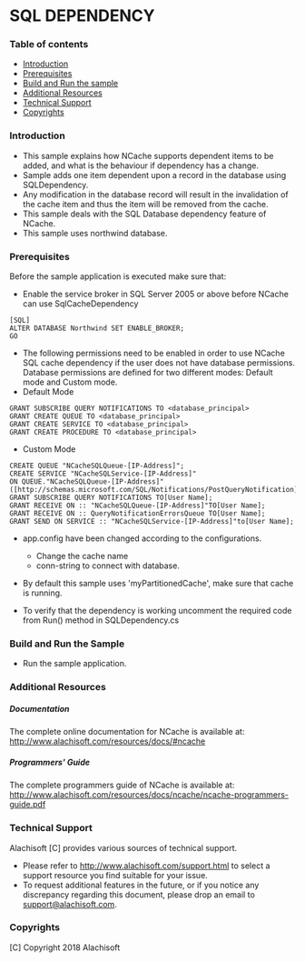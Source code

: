 # SQL DEPENDENCY

### Table of contents

* [Introduction](#introduction)
* [Prerequisites](#prerequisites)
* [Build and Run the sample](#build-and-run-the-sample)
* [Additional Resources](#additional-resources)
* [Technical Support](#technical-support)
* [Copyrights](#copyrights)

### Introduction

- This sample explains how NCache supports dependent items to be added, and what is the behaviour if dependency has a change.
- Sample adds one item dependent upon a record in the database using SQLDependency.
- Any modification in the database record will result in the invalidation of the cache item and thus the item will be removed from the cache.
- This sample deals with the SQL Database dependency feature of NCache.
- This sample uses northwind database. 

### Prerequisites

Before the sample application is executed make sure that:

- Enable the service broker in SQL Server 2005 or above before NCache can use SqlCacheDependency
```
[SQL]
ALTER DATABASE Northwind SET ENABLE_BROKER;
GO
```
- The following permissions need to be enabled in order to use NCache SQL cache dependency if the user does not have database permissions. 
Database permissions are defined for two different modes: Default mode and Custom mode.
- Default Mode
```
GRANT SUBSCRIBE QUERY NOTIFICATIONS TO <database_principal>
GRANT CREATE QUEUE TO <database_principal>
GRANT CREATE SERVICE TO <database_principal>
GRANT CREATE PROCEDURE TO <database_principal>
```
- Custom Mode
```
CREATE QUEUE "NCacheSQLQueue-[IP-Address]";
CREATE SERVICE "NCacheSQLService-[IP-Address]"
ON QUEUE."NCacheSQLQueue-[IP-Address]"([http://schemas.microsoft.com/SQL/Notifications/PostQueryNotification]);
GRANT SUBSCRIBE QUERY NOTIFICATIONS TO[User Name];
GRANT RECEIVE ON :: "NCacheSQLQueue-[IP-Address]"TO[User Name];
GRANT RECEIVE ON :: QueryNotificationErrorsQueue TO[User Name];
GRANT SEND ON SERVICE :: "NCacheSQLService-[IP-Address]"to[User Name];
```
- app.config have been changed according to the configurations. 
	- Change the cache name 
	- conn-string to connect with database.
	
- By default this sample uses 'myPartitionedCache', make sure that cache is running. 
- To verify that the dependency is working uncomment the required code from Run() method in SQLDependency.cs

### Build and Run the Sample
    
- Run the sample application.

### Additional Resources

##### Documentation
The complete online documentation for NCache is available at:
http://www.alachisoft.com/resources/docs/#ncache

##### Programmers' Guide
The complete programmers guide of NCache is available at:
http://www.alachisoft.com/resources/docs/ncache/ncache-programmers-guide.pdf

### Technical Support

Alachisoft [C] provides various sources of technical support. 

- Please refer to http://www.alachisoft.com/support.html to select a support resource you find suitable for your issue.
- To request additional features in the future, or if you notice any discrepancy regarding this document, please drop an email to [support@alachisoft.com](mailto:support@alachisoft.com).

### Copyrights

[C] Copyright 2018 Alachisoft 